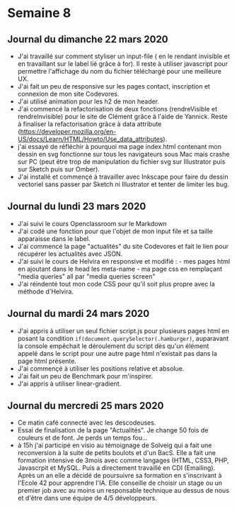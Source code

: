 # Semaine 8

## Journal du dimanche 22 mars 2020 

- J'ai travaillé sur comment styliser un input-file ( en le rendant invisible et en travaillant sur le label lié grâce à for). Il reste à utiliser javascript pour permettre l'affichage du nom du fichier téléchargé pour une meilleure UX. 
- J'ai fait un peu de responsive sur les pages contact, inscription et connexion de mon site Codevores.
- J'ai utilisé animation pour les h2 de mon header.
- J'ai commencé la refactorisation de deux fonctions (rendreVisible et rendreInvisible) pour le site de Clément grâce à l'aide de Yannick. Reste à finaliser la refactorisation grâce à data attribute (https://developer.mozilla.org/en-US/docs/Learn/HTML/Howto/Use_data_attributes).
- j'ai essayé de réfléchir à pourquoi ma page index.html contenant mon dessin en svg fonctionne sur tous les navigateurs sous Mac mais crashe sur PC (peut être trop de manipulation du fichier svg sur Illustrator puis sur Sketch puis sur Omber).
- J'ai installé et commençé à travailler avec Inkscape pour faire du dessin vectoriel sans passer par Sketch ni Illustrator et tenter de limiter les bug. 

## Journal du lundi 23 mars 2020


- J'ai suivi le cours Openclassroom sur le Markdown
- J'ai codé une fonction pour que l'objet de mon input file et sa taille apparaisse dans le label. 
- J'ai commencé la page "actualités" du site Codevores et fait le lien pour récupérer les actualités avec JSON.
- J'ai suivi le cours de Helvira en responsive et modifié : 
        - mes pages html en ajoutant dans le head les meta-name
        - ma page css en remplaçant "media queries" all par "media queries screen"
- J'ai réindenté tout mon code CSS pour qu'il soit plus propre avec la méthode d'Helvira.         

## Journal du mardi 24 mars 2020 


- J'ai appris à utiliser un seul fichier script.js pour plusieurs pages html en posant la condition `if(document.querySelector(.hamburger)`, auparavant la console empêchait le déroulement du script dès qu'un élément appelé dans le script pour une autre page html n'existait pas dans la page html présente. 
- J'ai commençé à utiliser les positions relative et absolue.
- J'ai fait un peu de Benchmark pour m'inspirer.
- J'ai appris à utiliser linear-gradient.

## Journal du mercredi 25 mars 2020

- Ce matin café connecté avec les descodeuses.
- Essai de finalisation de la page "Actualités". Je change 50 fois de couleurs et de font. Je perds un temps fou...
- à 15h j'ai participé en visio au témoignage de Solveig qui a fait une reconversion à la suite de petits boulots et d'un BacS. Elle a fait une formation intensive de 3mois avec comme langages (HTML, CSS3, PHP, Javascrpit et MySQL. Puis a directement travaillé en CDI (Emailing). Après un an elle a décidé de poursuivre sa formation en s'inscrivant à l'Ecole 42 pour apprendre l'IA. Elle conseille de choisir un stage ou un premier job avec au moins un responsable technique au dessus de nous et d'être dans une équipe de 4/5 développeurs. 

